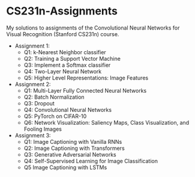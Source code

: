 # CS231n-Assignments
My solutions to assignments of the Convolutional Neural Networks for Visual Recognition (Stanford CS231n) course.
* Assignment 1:
  - Q1: k-Nearest Neighbor classifier
  - Q2: Training a Support Vector Machine
  - Q3: Implement a Softmax classifier
  - Q4: Two-Layer Neural Network
  - Q5: Higher Level Representations: Image Features
* Assignment 2:
  - Q1: Multi-Layer Fully Connected Neural Networks
  - Q2: Batch Normalization
  - Q3: Dropout
  - Q4: Convolutional Neural Networks
  - Q5: PyTorch on CIFAR-10
  - Q6: Network Visualization: Saliency Maps, Class Visualization, and Fooling Images
* Assignment 3:
  - Q1: Image Captioning with Vanilla RNNs
  - Q2: Image Captioning with Transformers
  - Q3: Generative Adversarial Networks
  - Q4: Self-Supervised Learning for Image Classification
  - Q5 Image Captioning with LSTMs
